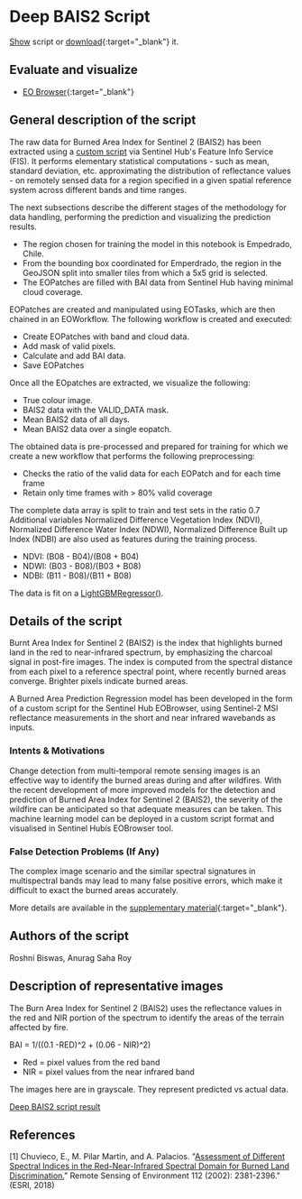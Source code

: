 # Deep BAIS2 Script

<a href="#" id='togglescript'>Show</a> script or [download](script.js){:target="_blank"} it.
<div id='script_view' style="display:none">
{% highlight javascript %}
      {% include_relative script.js %}
{% endhighlight %}
</div>

## Evaluate and visualize   
 - [EO Browser](https://apps.sentinel-hub.com/eo-browser/?zoom=9&lat=50.76339&lng=3.01712&themeId=DEFAULT-THEME&datasetId=S2L2A&fromTime=2020-02-25T00%3A00%3A00.000Z&toTime=2020-02-25T23%3A59%3A59.999Z&visualizationUrl=https%3A%2F%2Fservices.sentinel-hub.com%2Fogc%2Fwms%2Fbd86bcc0-f318-402b-a145-015f85b9427e&evalscripturl=https%3A%2F%2Fraw.githubusercontent.com%2Froshni-b%2Feolearn-scripts%2Fmain%2FBAI_LGBMr_eval.js#custom-script){:target="_blank"} 


## General description of the script

The raw data for Burned Area Index for Sentinel 2 (BAIS2) has been extracted using a [custom script](https://custom-scripts.sentinel-hub.com/sentinel-2/bais2/) via Sentinel Hub's Feature Info Service (FIS). It performs elementary statistical computations - such as mean, standard deviation, etc. approximating the distribution of reflectance values - on remotely sensed data for a region specified in a given spatial reference system across different bands and time ranges. 

The next subsections describe the different stages of the methodology for data handling, performing the prediction and visualizing the prediction results.

- The region chosen for training the model in this notebook is Empedrado, Chile.
- From the bounding box coordinated for Emperdrado, the region in the GeoJSON split into smaller tiles from which a 5x5 grid is selected.
- The EOPatches are filled with BAI data from Sentinel Hub having minimal cloud coverage.

EOPatches are created and manipulated using EOTasks, which are then chained in an EOWorkflow. The following workflow is created and executed:

- Create EOPatches with band and cloud data.
- Add mask of valid pixels.
- Calculate and add BAI data.
- Save EOPatches

Once all the EOpatches are extracted, we visualize the following:

- True colour image.
- BAIS2 data with the VALID_DATA mask.
- Mean BAIS2 data of all days.
- Mean BAIS2 data over a single eopatch.

The obtained data is pre-processed and prepared for training for which we create a new workflow that performs the following preprocessing:

- Checks the ratio of the valid data for each EOPatch and for each time frame
- Retain only time frames with > 80% valid coverage


The complete data array is split to train and test sets in the ratio 0.7 Additional variables Normalized Difference Vegetation Index (NDVI), Normalized Difference Water Index  (NDWI), Normalized Difference Built up Index (NDBI) are also used as features during the training process.

- NDVI: (B08 - B04)/(B08 + B04)
- NDWI: (B03 - B08)/(B03 + B08)
- NDBI: (B11 - B08)/(B11 + B08)

The data is fit on a [LightGBMRegressor()](https://lightgbm.readthedocs.io/en/latest/pythonapi/lightgbm.LGBMRegressor.html).

## Details of the script

Burnt Area Index for Sentinel 2 (BAIS2) is the index that highlights burned land in the red to near-infrared spectrum, by emphasizing the charcoal signal in post-fire images. The index is computed from the spectral distance from each pixel to a reference spectral point, where recently burned areas converge. Brighter pixels indicate burned areas.

A Burned Area Prediction Regression model has been developed in the form of a custom script for the Sentinel Hub EOBrowser, using Sentinel-2 MSI reflectance measurements in the short and near infrared wavebands as inputs.

### Intents & Motivations

Change detection from multi-temporal remote sensing images is an effective way to identify the burned areas during and after wildfires. With the recent development of more improved models for the detection and prediction of Burned Area Index for Sentinel 2 (BAIS2), the severity of the wildfire can be anticipated so that adequate measures can be taken. This machine learning model can be deployed in a custom script format and visualised in Sentinel Hubís EOBrowser tool.

### False Detection Problems (If Any)

The complex image scenario and the similar spectral signatures in multispectral bands may lead to many false positive errors, which make it difficult to exact the burned areas accurately.

More details are available in the [supplementary material](supplementary_material.pdf){:target="_blank"}.

## Authors of the script

Roshni Biswas, Anurag Saha Roy

## Description of representative images

The Burn Area Index for Sentinel 2 (BAIS2) uses the reflectance values in the red and NIR portion of the spectrum to identify the areas of the terrain affected by fire.

BAI = 1/((0.1 -RED)^2 + (0.06 - NIR)^2)

- Red = pixel values from the red band
- NIR = pixel values from the near infrared band

The images here are in grayscale. They represent predicted vs actual data.

[Deep BAIS2 script result](fig/deepbais2_result.png)

## References

[1] Chuvieco, E., M. Pilar Martin, and A. Palacios. "[Assessment of Different Spectral Indices in the Red-Near-Infrared Spectral Domain for Burned Land Discrimination.](https://www.tandfonline.com/doi/abs/10.1080/01431160210153129)" Remote Sensing of Environment 112 (2002): 2381-2396." (ESRI, 2018)